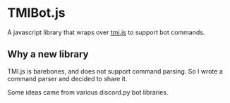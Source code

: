 # TMIBot.js

A javascript library that wraps over [tmi.js](https://github.com/tmijs/tmi.js) to support bot commands.

## Why a new library
TMI.js is barebones, and does not support command parsing. So I wrote a command parser and decided to share it.

Some ideas came from various discord.py bot libraries.